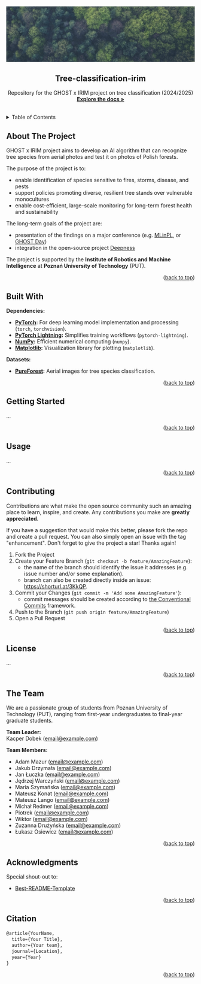 <a id="readme-top"></a>

<!-- PROJECT SHIELDS 
[![Contributors][contributors-shield]][contributors-url]
[![Forks][forks-shield]][forks-url]
[![Stargazers][stars-shield]][stars-url]
[![Issues][issues-shield]][issues-url]
[![Unlicense License][license-shield]][license-url]

-->

<br />
<div align="center">
  <img src="docs/pexels-markusspiske-1133380.jpeg" alt="Tree classification - Foto from Markus Spiske: https://www.pexels.com/de-de/foto/vogelperspektive-natur-wald-baume-113338/">

  <h2 align="center">Tree-classification-irim</h2>

  <p align="center">
    Repository for the GHOST x IRIM project on tree classification (2024/2025)
    <br />
    <!-- Change link to: https://github.com/GHOST-Science-Club/tree-classification-irim -->
    <a href="https://github.com/GHOST-Science-Club/tree-classification-irim/tree/docu"><b>Explore the docs »</b></a>
    <br />
    <br />
    <!-- What to write? What sections to add?
    <a href="https://github.com/GHOST-Science-Club/tree-classification-irim/tree/docu">View Demo</a>
    ·
    <a href="https://github.com/othneildrew/Best-README-Template/issues/new?labels=bug&template=bug-report---.md">Report Bug</a>
    ·
    <a href="https://github.com/othneildrew/Best-README-Template/issues/new?labels=enhancement&template=feature-request---.md">Request Feature</a> -->
  </p>
</div>

<details>
  <summary>Table of Contents</summary>
  <ol>
  </ol>
</details>


## About The Project
GHOST x IRIM project aims to develop an AI algorithm that can recognize tree species from aerial photos and test it on photos of Polish forests. 

The purpose of the project is to:
- enable identification of species sensitive to fires, storms, disease, and pests
- support policies promoting diverse, resilient tree stands over vulnerable monocultures
- enable cost-efficient, large-scale monitoring for long-term forest health and sustainability

The long-term goals of the project are:
- presentation of the findings on a major conference (e.g. [MLinPL](https://mlinpl.org), or [GHOST Day](https://ghostday.pl))
- integration in the open-source project [Deepness](https://github.com/PUTvision/qgis-plugin-deepness)

The project is supported by the __Institute of Robotics and Machine Intelligence__ at __Poznań University of Technology__ (PUT).

<p align="right">(<a href="#readme-top">back to top</a>)</p>

## Built With
**Dependencies:**
- **[PyTorch](https://pytorch.org/):** For deep learning model implementation and processing (`torch`, `torchvision`).
- **[PyTorch Lightning](https://www.pytorchlightning.ai/):** Simplifies training workflows (`pytorch-lightning`).
- **[NumPy](https://numpy.org/):** Efficient numerical computing (`numpy`).
- **[Matplotlib](https://matplotlib.org/):** Visualization library for plotting (`matplotlib`).

**Datasets:**
- **[PureForest](https://huggingface.co/datasets/IGNF/PureForest):** Aerial images for tree species classification.

<p align="right">(<a href="#readme-top">back to top</a>)</p>

## Getting Started
...

<p align="right">(<a href="#readme-top">back to top</a>)</p>

## Usage
...

<p align="right">(<a href="#readme-top">back to top</a>)</p>

<!-- Determine the specifics of the contribution process -->
## Contributing
Contributions are what make the open source community such an amazing place to learn, inspire, and create. Any contributions you make are **greatly appreciated**.

If you have a suggestion that would make this better, please fork the repo and create a pull request. You can also simply open an issue with the tag "enhancement".
Don't forget to give the project a star! Thanks again!

1. Fork the Project
2. Create your Feature Branch (`git checkout -b feature/AmazingFeature`):
    - the name of the branch should identify the issue it addresses (e.g. issue number and/or some explanation).
    - branch can also be created directly inside an issue: https://shorturl.at/3KkQP.
3. Commit your Changes (`git commit -m 'Add some AmazingFeature'`):
    - commit messages should be created according to [the Conventional Commits](https://www.conventionalcommits.org/en/v1.0.0/) framework.
4. Push to the Branch (`git push origin feature/AmazingFeature`)
5. Open a Pull Request

<p align="right">(<a href="#readme-top">back to top</a>)</p>

## License
...

<p align="right">(<a href="#readme-top">back to top</a>)</p>

## The Team
We are a passionate group of students from Poznan University of Technology (PUT), ranging from first-year undergraduates to final-year graduate students.

**Team Leader:**  
Kacper Dobek ([email@example.com](mailto:email@example.com))

**Team Members:**  
- Adam Mazur ([email@example.com](mailto:email@example.com))  
- Jakub Drzymała ([email@example.com](mailto:email@example.com))  
- Jan Łuczka ([email@example.com](mailto:email@example.com))  
- Jędrzej Warczyński ([email@example.com](mailto:email@example.com))  
- Maria Szymańska ([email@example.com](mailto:email@example.com))  
- Mateusz Konat ([email@example.com](mailto:email@example.com))  
- Mateusz Lango ([email@example.com](mailto:email@example.com))  
- Michał Redmer ([email@example.com](mailto:email@example.com))  
- Piotrek ([email@example.com](mailto:email@example.com))  
- Wiktor ([email@example.com](mailto:email@example.com))  
- Zuzanna Drużyńska ([email@example.com](mailto:email@example.com))  
- Łukasz Osiewicz ([email@example.com](mailto:email@example.com))

<p align="right">(<a href="#readme-top">back to top</a>)</p>

## Acknowledgments
Special shout-out to:

- [Best-README-Template](https://github.com/othneildrew/Best-README-Template)

<p align="right">(<a href="#readme-top">back to top</a>)</p>

## Citation   
```
@article{YourName,
  title={Your Title},
  author={Your team},
  journal={Location},
  year={Year}
}
```   

<p align="right">(<a href="#readme-top">back to top</a>)</p>
